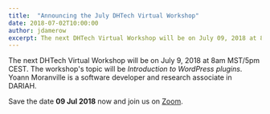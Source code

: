 ```yaml
---
title:  "Announcing the July DHTech Virtual Workshop"
date: 2018-07-02T10:00:00
author: jdamerow
excerpt: The next DHTech Virtual Workshop will be on July 09, 2018 at 8am MST/5pm CEST. Yoann Moranville will give an introduction to WordPress plugins.
---
```


The next DHTech Virtual Workshop will be on July 9, 2018 at 8am MST/5pm CEST.
The workshop's topic will be *Introduction to WordPress plugins*.
Yoann Moranville is a software developer and research associate in DARIAH.

Save the date **09 Jul 2018** now and join us on [Zoom](https://zoom.us/j/755179791).
